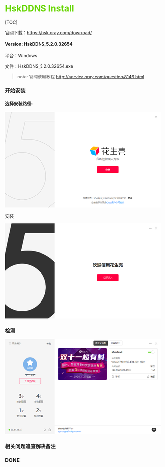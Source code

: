 # <font color=#69D600>HskDDNS Install</font>

[TOC]

官网下载：https://hsk.oray.com/download/

#### Version: HskDDNS_5.2.0.32654

平台：Windows

文件：HskDDNS_5.2.0.32654.exe

> note: 官网使用教程 http://service.oray.com/question/8146.html



### 开始安装

#### 选择安装路径:

![hsk](../images/HskDDNS/HskDDNS001.png "选择安装路径") 

安装

![hsk](../images/HskDDNS/HskDDNS002.png "完成") 



### 检测
![hsk](../images/HskDDNS/HskDDNS003.png "界面") 



### 相关问题追查解决备注




### DONE



